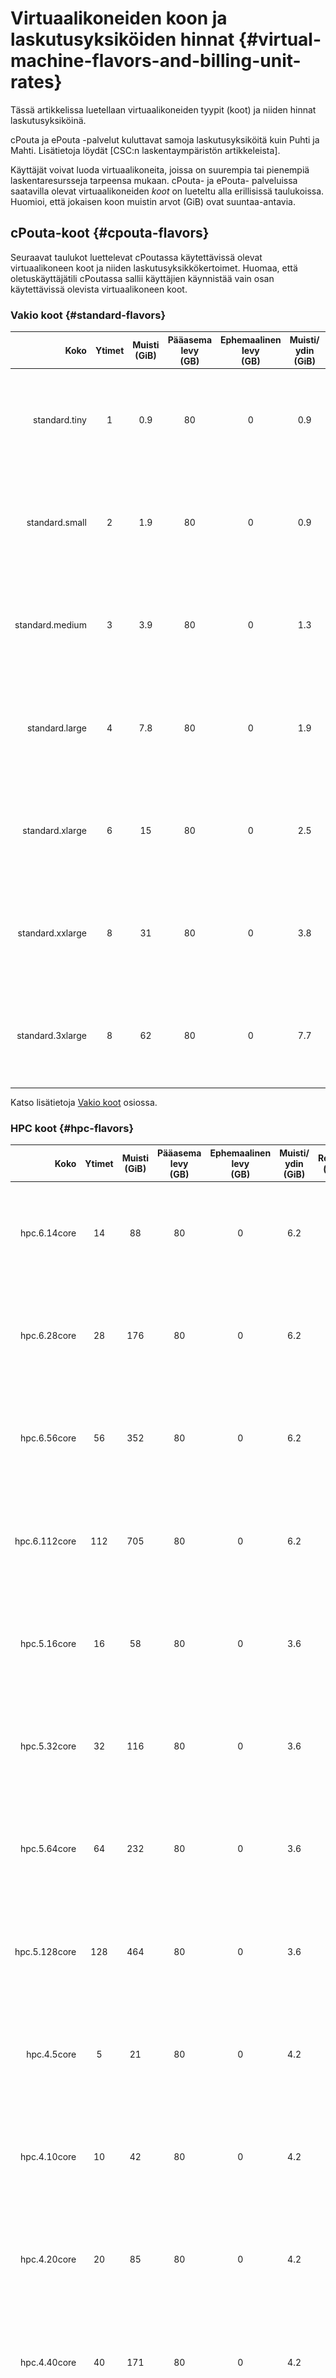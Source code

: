 # Virtuaalikoneiden koon ja laskutusyksiköiden hinnat {#virtual-machine-flavors-and-billing-unit-rates}

Tässä artikkelissa luetellaan virtuaalikoneiden tyypit (koot) ja niiden
hinnat laskutusyksiköinä.

cPouta ja ePouta -palvelut kuluttavat samoja laskutusyksiköitä kuin
Puhti ja Mahti. Lisätietoja löydät [CSC:n laskentaympäristön artikkeleista].

Käyttäjät voivat luoda virtuaalikoneita, joissa on suurempia tai
pienempiä laskentaresursseja tarpeensa mukaan. cPouta- ja ePouta-
palveluissa saatavilla olevat virtuaalikoneiden *koot* on lueteltu alla
erillisissä taulukoissa. Huomioi, että jokaisen koon muistin arvot (GiB) ovat suuntaa-antavia.

## cPouta-koot {#cpouta-flavors}

Seuraavat taulukot luettelevat cPoutassa käytettävissä olevat virtuaalikoneen koot ja niiden
laskutusyksikkökertoimet. Huomaa, että oletuskäyttäjätili
cPoutassa sallii käyttäjien käynnistää vain osan käytettävissä olevista virtuaalikoneen
koot.

### Vakio koot {#standard-flavors}

|Koko|Ytimet|Muisti<br/>(GiB)|Pääasema<br/>levy<br/>(GB)|Ephemaalinen<br/>levy<br/>(GB)|Muisti/<br/>ydin<br/>(GiB)|Redundanssi<br/>([merkintä](#flavor-notation))|Laskutus<br/>Yksiköt<br/>/h|
|-:|:---:|:---:|:---:|:---:|:---:|:---:|:---:|
|standard.tiny   |1|0.9 |80 |0 |0.9  |![Virran redundanssi](../../img/circle_icons/p100.svg "Power")![Pääasema levyn tietojen redundanssi täynnä](../../img/circle_icons/r100.svg "Root disk")![Verkon tavoitettavuuden redundaanssi täynnä](../../img/circle_icons/n100.svg "Network")|0.25 |
|standard.small  |2|1.9  |80 |0 |0.9  |![Virran redundanssi](../../img/circle_icons/p100.svg "Power")![Pääasema levyn tietojen redundanssi täynnä](../../img/circle_icons/r100.svg "Root disk")![Verkon tavoitettavuuden redundanssi täynnä](../../img/circle_icons/n100.svg "Network")|0.5  |
|standard.medium |3|3.9 |80 |0 |1.3|![Virran redundanssi](../../img/circle_icons/p100.svg "Power")![Pääasema levyn tietojen redundanssi täynnä](../../img/circle_icons/r100.svg "Root disk")![Verkon tavoitettavuuden redundanssi täynnä](../../img/circle_icons/n100.svg "Network")|1    |
|standard.large  |4|7.8 |80 |0 |1.9|![Virran redundanssi](../../img/circle_icons/p100.svg "Power")![Pääasema levyn tietojen redundanssi täynnä](../../img/circle_icons/r100.svg "Root disk")![Verkon tavoitettavuuden redundanssi täynnä](../../img/circle_icons/n100.svg "Network")|2    |
|standard.xlarge |6|15 |80 |0 |2.5|![Virran redundanssi](../../img/circle_icons/p100.svg "Power")![Pääasema levyn tietojen redundanssi täynnä](../../img/circle_icons/r100.svg "Root disk")![Verkon tavoitettavuuden redundanssi täynnä](../../img/circle_icons/n100.svg "Network")|4    |
|standard.xxlarge|8|31 |80 |0 |3.8|![Virran redundanssi](../../img/circle_icons/p100.svg "Power")![Pääasema levyn tietojen redundanssi täynnä](../../img/circle_icons/r100.svg "Root disk")![Verkon tavoitettavuuden redundaanssi täynnä](../../img/circle_icons/n100.svg "Network")|8    |
|standard.3xlarge|8|62 |80 |0 |7.7|![Virran redundanssi](../../img/circle_icons/p100.svg "Power")![Pääasema levyn tietojen redundanssi täynnä](../../img/circle_icons/r100.svg "Root disk")![Verkon tavoitettavuuden redundanssi täynnä](../../img/circle_icons/n100.svg "Network")|16   |

Katso lisätietoja [Vakio koot](#cpouta) osiossa.

### HPC koot {#hpc-flavors}

|Koko|Ytimet|Muisti<br/>(GiB)|Pääasema<br/>levy<br/>(GB)|Ephemaalinen<br/>levy<br/>(GB)|Muisti/<br/>ydin<br/>(GiB)|Redundanssi<br/>([merkintä](#flavor-notation))|Laskutus<br/>Yksiköt<br/>/h|
|-:|:-:|:-:|:-:|:-:|:-:|:-:|:-:|
| hpc.6.14core    | 14 | 88  | 80 | 0 | 6.2|![Virran redundanssi](../../img/circle_icons/p100.svg "Power")![Pääasema levyn tietojen redundanssi täynnä](../../img/circle_icons/r100.svg "Root disk")![Verkon tavoitettavuuden redundaanssi täynnä](../../img/circle_icons/n100.svg "Network")| 23 |
| hpc.6.28core    | 28 | 176 | 80 | 0 | 6.2|![Virran redundanssi](../../img/circle_icons/p100.svg "Power")![Pääasema levyn tietojen redundanssi täynnä](../../img/circle_icons/r100.svg "Root disk")![Verkon tavoitettavuuden redundaanssi täynnä](../../img/circle_icons/n100.svg "Network")| 45 |
| hpc.6.56core   | 56 | 352 | 80 | 0 | 6.2|![Virran redundanssi](../../img/circle_icons/p100.svg "Power")![Pääasema levyn tietojen redundanssi täynnä](../../img/circle_icons/r100.svg "Root disk")![Verkon tavoitettavuuden redundaanssi täynnä](../../img/circle_icons/n100.svg "Network")| 90 |
| hpc.6.112core   | 112| 705 | 80 | 0 | 6.2|![Virran redundanssi](../../img/circle_icons/p100.svg "Power")![Pääasema levyn tietojen redundanssi täynnä](../../img/circle_icons/r100.svg "Root disk")![Verkon tavoitettavuuden redundaanssi täynnä](../../img/circle_icons/n100.svg "Network")| 180 |
| hpc.5.16core    | 16 | 58  | 80 | 0 | 3.6|![Virran redundanssi](../../img/circle_icons/p100.svg "Power")![Pääasema levyn tietojen redundanssi täynnä](../../img/circle_icons/r100.svg "Root disk")![Verkon tavoitettavuuden redundaanssi täynnä](../../img/circle_icons/n100.svg "Network")| 20 |
| hpc.5.32core    | 32 | 116 | 80 | 0 | 3.6|![Virran redundanssi](../../img/circle_icons/p100.svg "Power")![Pääasema levyn tietojen redundanssi täynnä](../../img/circle_icons/r100.svg "Root disk")![Verkon tavoitettavuuden redundaanssi täynnä](../../img/circle_icons/n100.svg "Network")| 40 |
| hpc.5.64core   | 64 | 232 | 80 | 0 | 3.6|![Virran redundanssi](../../img/circle_icons/p100.svg "Power")![Pääasema levyn tietojen redundanssi täynnä](../../img/circle_icons/r100.svg "Root disk")![Verkon tavoitettavuuden redundaanssi täynnä](../../img/circle_icons/n100.svg "Network")| 80 |
| hpc.5.128core   | 128| 464 | 80 | 0 | 3.6|![Virran redundanssi](../../img/circle_icons/p100.svg "Power")![Pääasema levyn tietojen redundanssi täynnä](../../img/circle_icons/r100.svg "Root disk")![Verkon tavoitettavuuden redundaanssi täynnä](../../img/circle_icons/n100.svg "Network")| 160 |
| hpc.4.5core     | 5  | 21  | 80 | 0 | 4.2   |![Virran redundanssi ei](../../img/circle_icons/p0.svg "Power")![Pääasema levyn tietojen redundanssi täynnä](../../img/circle_icons/r100.svg "Root disk")![Verkon tavoitettavuuden redundaanssi täynnä](../../img/circle_icons/n100.svg "Network")| 6   |
| hpc.4.10core    | 10 | 42  | 80 | 0 | 4.2   |![Virran redundanssi ei](../../img/circle_icons/p0.svg "Power")![Pääasema levyn tietojen redundanssi täynnä](../../img/circle_icons/r100.svg "Root disk")![Verkon tavoitettavuuden redundaanssi täynnä](../../img/circle_icons/n100.svg "Network")| 12  |
| hpc.4.20core    | 20 | 85  | 80 | 0 | 4.2 |![Virran redundanssi ei](../../img/circle_icons/p0.svg "Power")![Pääasema levyn tietojen redundanssi täynnä](../../img/circle_icons/r100.svg "Root disk")![Verkon tavoitettavuuden redundaanssi täynnä](../../img/circle_icons/n100.svg "Network")| 25  |
| hpc.4.40core    | 40 | 171 | 80 | 0 | 4.2 |![Virran redundanssi ei](../../img/circle_icons/p0.svg "Power")![Pääasema levyn tietojen redundanssi täynnä](../../img/circle_icons/r100.svg "Root disk")![Verkon tavoitettavuuden redundaanssi täynnä](../../img/circle_icons/n100.svg "Network")| 50  |
| hpc.4.80core    | 80 | 343 | 80 | 0 | 4.2 |![Virran redundanssi ei](../../img/circle_icons/p0.svg "Power")![Pääasema levyn tietojen redundanssi täynnä](../../img/circle_icons/r100.svg "Root disk")![Verkon tavoitettavuuden redundaanssi täynnä](../../img/circle_icons/n100.svg "Network")| 100 |

Katso lisätietoja [HPC-koot](#cpouta_1) osiossa.

### I/O-koot {#io-flavors}

|Koko|Ytimet|Muisti<br/>(GiB)|Pääasema<br/>levy<br/>(GB)|Ephemaalinen<br/>levy<br/>(GB)|Yhteensä<br/>levy<br/>(GB)|Muisti/<br/>ydin<br/>(GiB)|Redundanssi<br/>([merkintä](#flavor-notation))|Laskutus<br/>Yksiköt<br/>/h|
|-:|:---:|:---:|:---:|:---:|:---:|:---:|:---:|:---:|
| io.70GB  | 2  | 9.7 | 20 | 70  | 90  | 4.8   |![Virran redundanssi](../../img/circle_icons/p100.svg "Power")![Pääasema levyn tietojen redundanssi ei](../../img/circle_icons/r0.svg "Root disk")![Ephemaalinen levyn tietojen redundanssi ei](../../img/circle_icons/e0.svg "Ephemeral Disk")![Verkon tavoitettavuuden redundaanssi täynnä](../../img/circle_icons/n100.svg "Network")| 3  |
| io.160GB | 4  | 19 | 20 | 160 | 180 | 4.7   |![Virran redundanssi](../../img/circle_icons/p100.svg "Power")![Pääasema levyn tietojen redundanssi ei](../../img/circle_icons/r0.svg "Root disk")![Ephemaalinen levyn tietojen redundanssi ei](../../img/circle_icons/e0.svg "Ephemeral Disk")![Verkon tavoitettavuuden redundaanssi täynnä](../../img/circle_icons/n100.svg "Network")| 6  |
| io.340GB | 8  | 39 | 20 | 340 | 360 | 4.8 |![Virran redundanssi](../../img/circle_icons/p100.svg "Power")![Pääasema levyn tietojen redundanssi ei](../../img/circle_icons/r0.svg "Root disk")![Ephemaalinen levyn tietojen redundanssi ei](../../img/circle_icons/e0.svg "Ephemeral Disk")![Verkon tavoitettavuuden redundaanssi täynnä](../../img/circle_icons/n100.svg "Network")| 12 |
| io.700GB | 16 | 78 | 20 | 700 | 720 | 4.8 |![Virran redundanssi](../../img/circle_icons/p100.svg "Power")![Pääasema levyn tietojen redundanssi ei](../../img/circle_icons/r0.svg "Root disk")![Ephemaalinen levyn tietojen redundanssi ei](../../img/circle_icons/e0.svg "Ephemeral Disk")![Verkon tavoitettavuuden redundaanssi täynnä](../../img/circle_icons/n100.svg "Network")| 24 |
| io.2.80GB  | 2  | 12,7 | 80 | 80  | 160  | 6.3 |![Virran redundanssi](../../img/circle_icons/p100.svg "Power")![Pääasema levyn tietojen redundanssi perus](../../img/circle_icons/r50.svg "Root disk")![Ephemaalinen levyn tietojen redundanssi perus](../../img/circle_icons/e50.svg "Ephemeral Disk")![Verkon tavoitettavuuden redundanssi täynnä](../../img/circle_icons/n100.svg "Network")| 6  |
| io.2.240GB  | 4 | 26 | 80 | 240  | 320  | 6.6 |![Virran redundanssi](../../img/circle_icons/p100.svg "Power")![Pääasema levyn tietojen redundanssi perus](../../img/circle_icons/r50.svg "Root disk")![Ephemaalinen levyn tietojen redundanssi perus](../../img/circle_icons/e50.svg "Ephemeral Disk")![Verkon tavoitettavuuden redundanssi täynnä](../../img/circle_icons/n100.svg "Network")| 12  |
| io.2.550GB  | 8  | 54 | 80 | 550  | 630  | 6.7 |![Virran redundanssi](../../img/circle_icons/p100.svg "Power")![Pääasema levyn tietojen redundanssi perus](../../img/circle_icons/r50.svg "Root disk")![Ephemaalinen levyn tietojen redundanssi perus](../../img/circle_icons/e50.svg "Ephemeral Disk")![Verkon tavoitettavuuden redundanssi täynnä](../../img/circle_icons/n100.svg "Network")| 24  |
| io.2.1200GB  | 16  | 107 | 80 | 1200  | 1280  | 6.7 |![Virran redundanssi](../../img/circle_icons/p100.svg "Power")![Pääasema levyn tietojen redundanssi perus](../../img/circle_icons/r50.svg "Root disk")![Ephemaalinen levyn tietojen redundanssi perus](../../img/circle_icons/e50.svg "Ephemeral Disk")![Verkon tavoitettavuuden redundaanssi täynnä](../../img/circle_icons/n100.svg "Network")| 48  |

Huomaa, että kaikkien I/O-kokojen pääasema ja ephemaalinen levyt sijaitsevat kiintolevyillä (SSD).

Katso lisätietoja [I/O-koot](#cpouta_2) osiossa.

### GPU-koot {#gpu-flavors}

|Koko|Ytimet|GPU:t|Muisti<br/>(GiB)|Pääasema<br/>levy<br/>(GB)|Ephemaalinen<br/>levy<br/>(GB)|Muisti/<br/>ydin<br/>(GiB)|Redundanssi<br/>([merkintä](#flavor-notation))|Laskutus<br/>Yksiköt<br/>/h|
|-:|:---:|:---:|:---:|:---:|:---:|:---:|:---:|:---:|
| gpu.1.1gpu | 14 | 1 | 117 | 80 |0 | 8.3 |![Virran redundanssi ei](../../img/circle_icons/p0.svg "Power")![Pääasema levyn tietojen redundanssi perus](../../img/circle_icons/r50.svg "Root disk")![Verkon tavoitettavuuden redundaanssi täynnä](../../img/circle_icons/n100.svg "Network")| 60  |
| gpu.1.2gpu | 28 | 2 | 234 | 80 |0 | 8.3 |![Virran redundanssi ei](../../img/circle_icons/p0.svg "Power")![Pääasema levyn tietojen redundanssi perus](../../img/circle_icons/r50.svg "Root disk")![Verkon tavoitettavuuden redundaanssi täynnä](../../img/circle_icons/n100.svg "Network")| 120 |
| gpu.1.4gpu | 56 | 4 | 468 | 80 |0 | 8.3 |![Virran redundanssi ei](../../img/circle_icons/p0.svg "Power")![Pääasema levyn tietojen redundanssi perus](../../img/circle_icons/r50.svg "Root disk")![Verkon tavoitettavuuden redundaanssi täynnä](../../img/circle_icons/n100.svg "Network")| 240 |

Huomaa, että kaikkien GPU-kokojen pääasema levyt sijaitsevat kiintolevyillä (SSD).

Katso lisätietoja [GPU-koot](#cpouta_3) osiossa.

## ePouta-koot {#epouta-flavors}

Seuraavat taulukot luettelevat ePoutassa käytettävissä olevat virtuaalikoneen koot ja niiden
laskutusyksikkökertoimet.

### Vakio koot {#standard-flavors-2}

|Koko|Ytimet|Muisti<br/>(GiB)|Pääasema<br/>levy<br/>(GB)|Ephemaalinen<br/>levy<br/>(GB)|Muisti/<br/>ydin<br/>(GiB)|Redundanssi<br/>([merkintä](#flavor-notation))|Laskutus<br/>Yksiköt<br/>/h|
|-:|:---:|:---:|:---:|:---:|:---:|:---:|:---:|
| standard.tiny    | 1 | 0.9  | 80 | 0 | 0.9   |![Virran redundanssi](../../img/circle_icons/p100.svg "Power")![Pääasema levyn tietojen redundanssi täynnä](../../img/circle_icons/r100.svg "Root disk")![Verkon tavoitettavuuden redundaanssi täynnä](../../img/circle_icons/n100.svg "Network")| 0.25 |
| standard.small   | 2 | 1.9  | 80 | 0 | 0.9   |![Virran redundanssi](../../img/circle_icons/p100.svg "Power")![Pääasema levyn tietojen redundanssi täynnä](../../img/circle_icons/r100.svg "Root disk")![Verkon tavoitettavuuden redundaanssi täynnä](../../img/circle_icons/n100.svg "Network")| 0.5  |
| standard.medium  | 3 | 3.9  | 80 | 0 | 1.3 |![Virran redundanssi](../../img/circle_icons/p100.svg "Power")![Pääasema levyn tietojen redundanssi täynnä](../../img/circle_icons/r100.svg "Root disk")![Verkon tavoitettavuuden redundaanssi täynnä](../../img/circle_icons/n100.svg "Network")| 1    |
| standard.large   | 4 | 7.8  | 80 | 0 | 1.9 |![Virran redundanssi](../../img/circle_icons/p100.svg "Power")![Pääasema levyn tietojen redundanssi täynnä](../../img/circle_icons/r100.svg "Root disk")![Verkon tavoitettavuuden redundaanssi täynnä](../../img/circle_icons/n100.svg "Network")| 2    |
| standard.xlarge  | 6 | 15 | 80 | 0 |  2.5 |![Virran redundanssi](../../img/circle_icons/p100.svg "Power")![Pääasema levyn tietojen redundanssi täynnä](../../img/circle_icons/r100.svg "Root disk")![Verkon tavoitettavuuden redundaanssi täynnä](../../img/circle_icons/n100.svg "Network")| 4    |
| standard.xxlarge | 8 | 31 | 80 | 0 |  3.8 |![Virran redundanssi](../../img/circle_icons/p100.svg "Power")![Pääasema levyn tietojen redundanssi täynnä](../../img/circle_icons/r100.svg "Root disk")![Verkon tavoitettavuuden redundaanssi täynnä](../../img/circle_icons/n100.svg "Network")| 8    |
| standard.3xlarge | 8 | 62 | 80 | 0 |  7.7 |![Virran redundanssi](../../img/circle_icons/p100.svg "Power")![Pääasema levyn tietojen redundanssi täynnä](../../img/circle_icons/r100.svg "Root disk")![Verkon tavoitettavuuden redundaanssi täynnä](../../img/circle_icons/n100.svg "Network")| 16   |

Katso lisätietoja [Vakio koot](#epouta) osiossa.

### HPC koot {#hpc-flavors-2}

|Koko|Ytimet|Muisti<br/>(GiB)|Pääasema<br/>levy<br/>(GB)|Ephemaalinen<br/>levy<br/>(GB)|Muisti/<br/>ydin<br/>(GiB)|Redundanssi<br/>([merkintä](#flavor-notation))|Laskutus<br/>Yksiköt<br/>/h|
|-:|:---:|:---:|:---:|:---:|:---:|:---:|:---:|
| hpc.6.14core    | 14 | 88  | 80 | 0 | 6.2|![Virran redundanssi](../../img/circle_icons/p100.svg "Power")![Pääasema levyn tietojen redundanssi täynnä](../../img/circle_icons/r100.svg "Root disk")![Verkon tavoitettavuuden redundaanssi täynnä](../../img/circle_icons/n100.svg "Network")| 25 |
| hpc.6.28core    | 28 | 176 | 80 | 0 | 6.2|![Virran redundanssi](../../img/circle_icons/p100.svg "Power")![Pääasema levyn tietojen redundanssi täynnä](../../img/circle_icons/r100.svg "Root disk")![Verkon tavoitettavuuden redundaanssi täynnä](../../img/circle_icons/n100.svg "Network")| 50 |
| hpc.6.56core   | 56 | 352 | 80 | 0 | 6.2|![Virran redundanssi](../../img/circle_icons/p100.svg "Power")![Pääasema levyn tietojen redundanssi täynnä](../../img/circle_icons/r100.svg "Root disk")![Verkon tavoitettavuuden redundaanssi täynnä](../../img/circle_icons/n100.svg "Network")| 100 |
| hpc.6.112core   | 112| 705 | 80 | 0 | 6.2|![Virran redundanssi](../../img/circle_icons/p100.svg "Power")![Pääasema levyn tietojen redundanssi täynnä](../../img/circle_icons/r100.svg "Root disk")![Verkon tavoitettavuuden redundaanssi täynnä](../../img/circle_icons/n100.svg "Network")| 200 |
| hpc.5.16core    | 16 | 58  | 80 | 0 | 3.6|![Virran redundanssi](../../img/circle_icons/p100.svg "Power")![Pääasema levyn tietojen redundanssi täynnä](../../img/circle_icons/r100.svg "Root disk")![Verkon tavoitettavuuden redundaanssi täynnä](../../img/circle_icons/n100.svg "Network")| 22.5 |
| hpc.5.32core    | 32 | 116 | 80 | 0 | 3.6|![Virran redundanssi](../../img/circle_icons/p100.svg "Power")![Pääasema levyn tietojen redundanssi täynnä](../../img/circle_icons/r100.svg "Root disk")![Verkon tavoitettavuuden redundaanssi täynnä](../../img/circle_icons/n100.svg "Network")| 45 |
| hpc.5.64core   | 64 | 232 | 80 | 0 | 3.6|![Virran redundanssi](../../img/circle_icons/p100.svg "Power")![Pääasema levyn tietojen redundanssi täynnä](../../img/circle_icons/r100.svg "Root disk")![Verkon tavoitettavuuden redundaanssi täynnä](../../img/circle_icons/n100.svg "Network")| 90 |
| hpc.5.128core   | 128| 464 | 80 | 0 | 3.6|![Virran redundanssi](../../img/circle_icons/p100.svg "Power")![Pääasema levyn tietojen redundanssi täynnä](../../img/circle_icons/r100.svg "Root disk")![Verkon tavoitettavuuden redundaanssi täynnä](../../img/circle_icons/n100.svg "Network")| 180 |
| hpc.4.5core          | 5  | 21  | 80 | 0 | 4.2 |![Virran redundanssi](../../img/circle_icons/p100.svg "Power")![Pääasema levyn tietojen redundanssi täynnä](../../img/circle_icons/r100.svg "Root disk")![Verkon tavoitettavuuden redundaanssi täynnä](../../img/circle_icons/n100.svg "Network")| 8   |
| hpc.4.10core         | 10 | 43  | 80 | 0 | 4.3 |![Virran redundanssi](../../img/circle_icons/p100.svg "Power")![Pääasema levyn tietojen redundanssi täynnä](../../img/circle_icons/r100.svg "Root disk")![Verkon tavoitettavuuden redundaanssi täynnä](../../img/circle_icons/n100.svg "Network")| 15  |
| hpc.4.20core         | 20 | 87  | 80 | 0 | 4.3 |![Virran redundanssi](../../img/circle_icons/p100.svg "Power")![Pääasema levyn tietojen redundanssi täynnä](../../img/circle_icons/r100.svg "Root disk")![Verkon tavoitettavuuden redundaanssi täynnä](../../img/circle_icons/n100.svg "Network")| 30  |
| hpc.4.40core         | 40 | 175 | 80 | 0 | 4.3 |![Virran redundanssi](../../img/circle_icons/p100.svg "Power")![Pääasema levyn tietojen redundanssi täynnä](../../img/circle_icons/r100.svg "Root disk")![Verkon tavoitettavuuden redundaanssi täynnä](../../img/circle_icons/n100.svg "Network")| 60  |
| hpc.4.80core         | 80 | 351 | 80 | 0 | 4.3 |![Virran redundanssi](../../img/circle_icons/p100.svg "Power")![Pääasema levyn tietojen redundanssi täynnä](../../img/circle_icons/r100.svg "Root disk")![Verkon tavoitettavuuden redundaanssi täynnä](../../img/circle_icons/n100.svg "Network")| 120 |

Katso lisätietoja [HPC-koot](#epouta_1) osiossa.

### I/O koot {#io-flavors-2}

|Koko|Ytimet|Muisti<br/>(GiB)|Pääasema<br/>levy<br/>(GB)|Ephemaalinen<br/>levy<br/>(GB)|Yhteensä<br/>levy<br/>(GB)|Muisti/<br/>ydin<br/>(GiB)|Redundanssi<br/>([merkintä](#flavor-notation))|Laskutus<br/>Yksiköt<br/>/h|
|-:|:---:|:---:|:---:|:---:|:---:|:---:|:---:|:---:|
| io.2.80GB         | 2  | 12,7 | 80 | 80  | 160  | 6.3 |![Virran redundanssi](../../img/circle_icons/p100.svg "Power")![Pääasema levyn tietojen redundanssi perus](../../img/circle_icons/r50.svg "Root disk")![Ephemaalinen levyn tietojen redundanssi perus](../../img/circle_icons/e50.svg "Ephemeral Disk")![Verkon tavoitettavuuden redundaanssi täynnä](../../img/circle_icons/n100.svg "Network")| 6  |
| io.2.240GB        | 4  | 26  | 80 | 240  | 320  | 6.6 |![Virran redundanssi](../../img/circle_icons/p100.svg "Power")![Pääasema levyn tietojen redundanssi perus](../../img/circle_icons/r50.svg "Root disk")![Ephemaalinen levyn tietojen redundanssi perus](../../img/circle_icons/e50.svg "Ephemeral Disk")![Verkon tavoitettavuuden redundaanssi täynnä](../../img/circle_icons/n100.svg "Network")| 12  |
| io.2.550GB        | 8  | 54  | 80 | 550  | 630  | 6.7 |![Virran redundanssi](../../img/circle_icons/p100.svg "Power")![Pääasema levyn tietojen redundanssi perus](../../img/circle_icons/r50.svg "Root disk")![Ephemaalinen levyn tietojen redundanssi perus](../../img/circle_icons/e50.svg "Ephemeral Disk")![Verkon tavoitettavuuden redundaanssi täynnä](../../img/circle_icons/n100.svg "Network")| 24  |
| io.2.1200GB       | 16 | 107 | 80 | 1200 | 1280 | 6.7 |![Virran redundanssi](../../img/circle_icons/p100.svg "Power")![Pääasema levyn tietojen redundanssi perus](../../img/circle_icons/r50.svg "Root disk")![Ephemaalinen levyn tietojen redundanssi perus](../../img/circle_icons/e50.svg "Ephemeral Disk")![Verkon tavoitettavuuden redundaanssi täynnä](../../img/circle_icons/n100.svg "Network")| 48  |

Katso lisätietoja [I/O-koot](#epouta_2) osiossa.

### Korkean muistin koot {#high-memory-flavors}

!!! huomio "Korkean muistin koot ovat vain ePoutassa"
    Korkean muistin koot ovat saatavilla vain ePoutassa.

Tyypilliset käyttötapaukset:

-   Tieteelliset sovellukset, jotka vaativat suuria määriä
    muistia
    
Nämä koot tarjoavat suuria määriä muistia ja tarkoittavat käyttötapauksia, jotka edellyttävät ja voivat hyödyntää tällaisia muistin määriä. Tyypillisiä käyttötapauksia ovat genomisekvointi- ja analyysisovellukset.

Nämä instanssit ovat tiukasti sidottuja laitteistoon. Voit odottaa käyttökatkoja instansseissa laitteiston huollon aikana.

Jos sinun on siirrettävä työtehtävä toisen tyyppisestä VM:stä VM:ään, jossa on korkean muistin koko, ts. TB-instance, siirrä kaikki tiedot ja asenna kaikki sovellukset manuaalisesti
uudelle TB-instanssille tai luo tilannekuva lähde VM:stä. Sitten
muunna tämä tilannekuva volyymiksi ja käytä sitä luomaan
uusi TB-kokoinen VM.

Jos sinun on siirrettävä työtehtävästä TB-instanssista toiseen instanssiin,
siirrä kaikki tiedot ja asenna kaikki sovellukset manuaalisesti uudelle
VM:lle tai luo tilannekuva lähde VM:stä. **Huomaa**, että kaikki
ephemaalinen levyosuus menetetään prosessissa eikä sitä tallenneta
tilannekuvaan, koska vain VM:n pääasema levy tallennetaan tilannekuvaan.

#### ePouta

|Flavor family|Redundant<br/>power|CPU|Network|Disk<br/>flavor|Notes|
|:-:|:-:|:-:|:-:|:-:|:-:|
|**tb.3.\***|Yes|Intel(R) Xeon(R) CPU  E5-2680 v4, with hyper-threading<br/>**or**<br/>Intel(R) Xeon(R) CPU E5-2698 v4, with hyper-threading|Redundant 25 Gb/s|Local SSD disks, RAID-0|Instances may be lost due to a single-node or disk failure.|

### GPU-koot {#gpu-flavors-2}

|Koko|Ytimet|GPU:t|Muisti<br/>(GiB)|Pääasema<br/>levy<br/>(GB)|Ephemaalinen<br/>levy<br/>(GB)|Yhteensä<br/>levy<br/>(GB)|Muisti/<br/>ydin<br/>(GiB)|Redundanssi<br/>([merkintä](#flavor-notation))|Laskutus<br/>Yksiköt<br/>/h|
|-:|:---:|:---:|:---:|:---:|:---:|:---:|:---:|:---:|:---:|
| gpu.1.1gpu | 14 | 1 | 117 | 80 |    0 |
